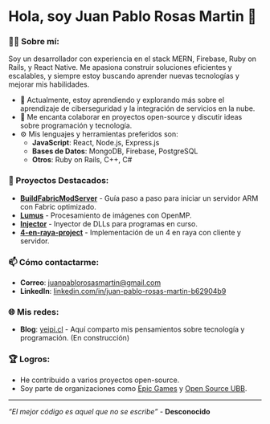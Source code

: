 # Hola, soy Juan Pablo Rosas Martin 👋

### 👨‍💻 Sobre mí:
Soy un desarrollador con experiencia en el stack MERN, Firebase, Ruby on Rails, y React Native. Me apasiona construir soluciones eficientes y escalables, y siempre estoy buscando aprender nuevas tecnologías y mejorar mis habilidades.

- 🌱 Actualmente, estoy aprendiendo y explorando más sobre el aprendizaje de ciberseguridad y la integración de servicios en la nube.
- 💬 Me encanta colaborar en proyectos open-source y discutir ideas sobre programación y tecnología.
- ⚙️ Mis lenguajes y herramientas preferidos son:
  - **JavaScript**: React, Node.js, Express.js
  - **Bases de Datos**: MongoDB, Firebase, PostgreSQL
  - **Otros**: Ruby on Rails, C++, C#

### 🚀 Proyectos Destacados:
- [**BuildFabricModServer**](https://github.com/yeipills/BuildFabricModServer) - Guía paso a paso para iniciar un servidor ARM con Fabric optimizado.
- [**Lumus**](https://github.com/yeipills/Lumus) - Procesamiento de imágenes con OpenMP.
- [**Injector**](https://github.com/yeipills/injector) - Inyector de DLLs para programas en curso.
- [**4-en-raya-project**](https://github.com/yeipills/4-en-raya-project) - Implementación de un 4 en raya con cliente y servidor.

### 📫 Cómo contactarme:
- **Correo**: [juanpablorosasmartin@gmail.com](mailto:juanpablorosasmartin@gmail.com)
- **LinkedIn**: [linkedin.com/in/juan-pablo-rosas-martin-b62904b9](https://www.linkedin.com/in/juan-pablo-rosas-martin-b62904b9)
  
### 🌐 Mis redes:
- **Blog**: [yeipi.cl](https://yeipi.cl) - Aquí comparto mis pensamientos sobre tecnología y programación. (En construcción)

### 🏆 Logros:
- He contribuido a varios proyectos open-source.
- Soy parte de organizaciones como [Epic Games](https://github.com/EpicGames) y [Open Source UBB](https://github.com/ubiobio).

---

_“El mejor código es aquel que no se escribe”_ - **Desconocido**
